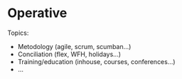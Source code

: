 # Operative

Topics:

- Metodology (agile, scrum, scumban...)
- Conciliation (flex, WFH, holidays...)
- Training/education (inhouse, courses, conferences...)
- ...
